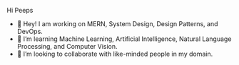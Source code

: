 Hi Peeps
- 🔭 Hey! I am working on MERN, System Design, Design Patterns, and DevOps.
- 🌱 I’m learning Machine Learning, Artificial Intelligence, Natural Language Processing, and Computer Vision.
- 👯 I’m looking to collaborate with like-minded people in my domain.

